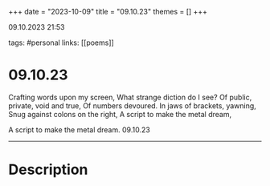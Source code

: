 +++
date = "2023-10-09"
title = "09.10.23"
themes = []
+++

09.10.2023 21:53

tags: #personal
links: [[poems]]

# 09.10.23

Crafting words upon my screen,
What strange diction do I see?
Of public, private, void and true,
Of numbers devoured.
In jaws of brackets, yawning,
Snug against colons on the right,
A script to make the metal dream,

A script to make the metal dream.
09.10.23

---

# Description

